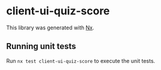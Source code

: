# client-ui-quiz-score

This library was generated with [Nx](https://nx.dev).

## Running unit tests

Run `nx test client-ui-quiz-score` to execute the unit tests.
